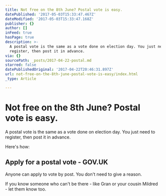 ```yaml
---
title: Not free on the 8th June? Postal vote is easy.
datePublished: '2017-05-03T15:33:47.467Z'
dateModified: '2017-05-03T15:33:47.168Z'
publisher: {}
author: []
inFeed: true
hasPage: true
description: >-
  A postal vote is the same as a vote done on election day. You just need to
  register, then post it in advance.
via: {}
sourcePath: _posts/2017-04-22-postal.md
starred: false
datePublishedOriginal: '2017-04-22T20:46:31.897Z'
url: not-free-on-the-8th-june-postal-vote-is-easy/index.html
_type: Article

---
```

# Not free on the 8th June? Postal vote is easy.

A postal vote is the same as a vote done on election day. You just need to register, then post it in advance.

Here's how:

<article style=""><h1>Apply for a postal vote - GOV.UK</h1><p>Anyone can apply to vote by post. You don't need to give a reason.</p></article>

If you know someone who can't be there - like Gran or your cousin Mildred - let them know too.